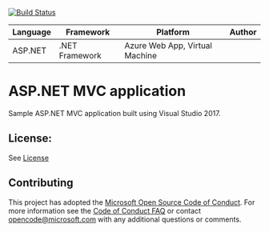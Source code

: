 [![Build Status](https://dev.azure.com/ITSTechGruppo3/EsercitazioneGruppo2/_apis/build/status/Esercizio%201/Esercizio%201.a%20Dotnet%20%E2%80%93%20aspnet%20%E2%80%93%20webapp?branchName=master)](https://dev.azure.com/ITSTechGruppo3/EsercitazioneGruppo2/_build/latest?definitionId=1&branchName=master)


| Language | Framework | Platform | Author |
| -------- | -------- |--------|--------|
| ASP.NET | .NET Framework | Azure Web App, Virtual Machine| |


# ASP.NET MVC application

Sample ASP.NET MVC application built using Visual Studio 2017.

## License:

See [License](#)

## Contributing

This project has adopted the [Microsoft Open Source Code of Conduct](https://opensource.microsoft.com/codeofconduct/). For more information see the [Code of Conduct FAQ](https://opensource.microsoft.com/codeofconduct/faq/) or contact [opencode@microsoft.com](mailto:opencode@microsoft.com) with any additional questions or comments.

